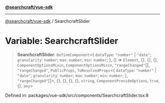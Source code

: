[**@searchcraft/vue-sdk**](../README.md)

***

[@searchcraft/vue-sdk](../globals.md) / SearchcraftSlider

# Variable: SearchcraftSlider

> **SearchcraftSlider**: `DefineComponent`\<\{ `dataType`: `"number"` \| `"date"`; `granularity`: `number`; `max`: `number`; `min`: `number`; \}, () => `Element`, \{\}, \{\}, \{\}, `ComponentOptionsMixin`, `ComponentOptionsMixin`, `"rangeChanged"`[], `"rangeChanged"`, `PublicProps`, `ToResolvedProps`\<\{ `dataType`: `"number"` \| `"date"`; `granularity`: `number`; `max`: `number`; `min`: `number`; \}, `"rangeChanged"`[]\>, \{\}, \{\}, \{\}, \{\}, `string`, `ComponentProvideOptions`, `true`, \{\}, `any`\>

Defined in: packages/vue-sdk/src/components/SearchcraftSlider.tsx:8
